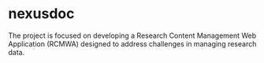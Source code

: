 # nexusdoc
The project is focused on developing a Research Content Management Web Application (RCMWA) designed to address challenges in managing research data.
